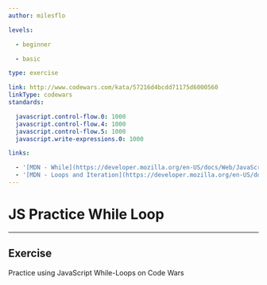 ```yaml
---
author: milesflo

levels:

  - beginner

  - basic

type: exercise

link: http://www.codewars.com/kata/57216d4bcdd71175d6000560
linkType: codewars
standards:

  javascript.control-flow.0: 1000
  javascript.control-flow.4: 1000
  javascript.control-flow.5: 1000
  javascript.write-expressions.0: 1000

links:

  - '[MDN - While](https://developer.mozilla.org/en-US/docs/Web/JavaScript/Reference/Statements/while)'
  - '[MDN - Loops and Iteration](https://developer.mozilla.org/en-US/docs/Web/JavaScript/Guide/Loops_and_iteration)'
---
```


# JS Practice While Loop

---

## Exercise

Practice using JavaScript While-Loops on Code Wars
